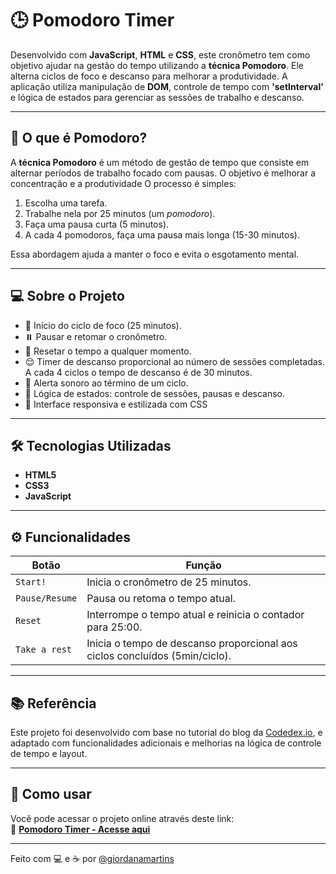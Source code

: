 # 🕒 Pomodoro Timer

Desenvolvido com **JavaScript**, **HTML** e **CSS**, este cronômetro tem como objetivo ajudar na gestão do tempo utilizando a **técnica Pomodoro**. Ele alterna ciclos de foco e descanso para melhorar a produtividade. A aplicação utiliza manipulação de **DOM**, controle de tempo com **'setInterval'** e lógica de estados para gerenciar as sessões de trabalho e descanso.

---

## 📌 O que é Pomodoro?

A **técnica Pomodoro** é um método de gestão de tempo que consiste em alternar períodos de trabalho focado com pausas. O objetivo é melhorar a concentração e a produtividade O processo é simples:

1. Escolha uma tarefa.
2. Trabalhe nela por 25 minutos (um *pomodoro*).
3. Faça uma pausa curta (5 minutos).
4. A cada 4 pomodoros, faça uma pausa mais longa (15-30 minutos).

Essa abordagem ajuda a manter o foco e evita o esgotamento mental.

---

## 💻 Sobre o Projeto

- 🎯 Início do ciclo de foco (25 minutos).
- ⏸️ Pausar e retomar o cronômetro.
- 🔄 Resetar o tempo a qualquer momento.
- 😌 Timer de descanso proporcional ao número de sessões completadas. A cada 4 ciclos o tempo de descanso é de 30 minutos.
- 🔔 Alerta sonoro ao término de um ciclo.
- 🧠 Lógica de estados: controle de sessões, pausas e descanso.
- 📱 Interface responsiva e estilizada com CSS

---

## 🛠️ Tecnologias Utilizadas

- **HTML5**  
- **CSS3**
- **JavaScript**

---

## ⚙️ Funcionalidades

| Botão         | Função                                                                 |
|---------------|------------------------------------------------------------------------|
| `Start!`      | Inicia o cronômetro de 25 minutos.                                     |
| `Pause/Resume`| Pausa ou retoma o tempo atual.                                         |
| `Reset`       | Interrompe o tempo atual e reinicia o contador para 25:00.            |
| `Take a rest`     | Inicia o tempo de descanso proporcional aos ciclos concluídos (5min/ciclo). |

---

## 📚 Referência

Este projeto foi desenvolvido com base no tutorial do blog da [Codedex.io](https://www.codedex.io/projects/build-a-pomodoro-app-with-html-css-js), e adaptado com funcionalidades adicionais e melhorias na lógica de controle de tempo e layout.

---

## 🚀 Como usar

Você pode acessar o projeto online através deste link:  
🔗 **[Pomodoro Timer - Acesse aqui](https://giordanamartins.github.io/pomodoro-timer/)**

---

Feito com 💻 e ☕ por [@giordanamartins](https://github.com/giordanamartins)
